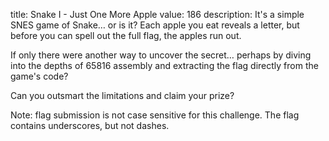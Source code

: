 title: Snake I - Just One More Apple
value: 186
description: It's a simple SNES game of Snake… or is it? Each apple you eat reveals a letter, but before you can spell out the full flag, the apples run out.

If only there were another way to uncover the secret… perhaps by diving into the depths of 65816 assembly and extracting the flag directly from the game's code?

Can you outsmart the limitations and claim your prize?

Note: flag submission is not case sensitive for this challenge. The flag contains underscores, but not dashes.